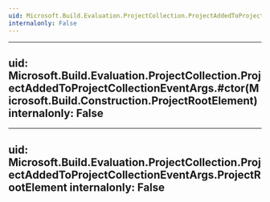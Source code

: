 ```yaml
---
uid: Microsoft.Build.Evaluation.ProjectCollection.ProjectAddedToProjectCollectionEventArgs
internalonly: False
---
```


---
uid: Microsoft.Build.Evaluation.ProjectCollection.ProjectAddedToProjectCollectionEventArgs.#ctor(Microsoft.Build.Construction.ProjectRootElement)
internalonly: False
---

---
uid: Microsoft.Build.Evaluation.ProjectCollection.ProjectAddedToProjectCollectionEventArgs.ProjectRootElement
internalonly: False
---
